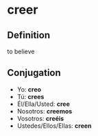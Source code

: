 # creer

## Definition
to believe

## Conjugation

- Yo: **creo**
- Tú: **crees**
- Él/Ella/Usted: **cree**
- Nosotros: **creemos**
- Vosotros: **creéis**
- Ustedes/Ellos/Ellas: **creen**